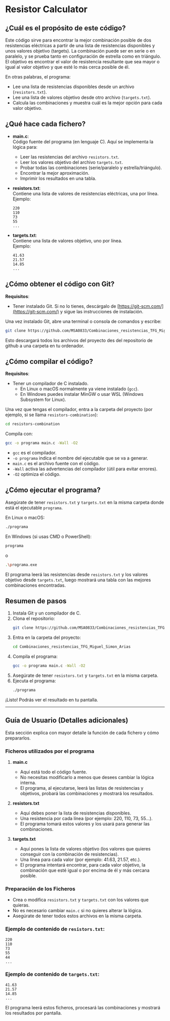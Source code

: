 # Resistor Calculator

## ¿Cuál es el propósito de este código?

Este código sirve para encontrar la mejor combinación posible de dos resistencias eléctricas a partir de una lista de resistencias disponibles y unos valores objetivo (targets). La combinación puede ser en serie o en paralelo, y se prueba tanto en configuración de estrella como en triángulo. El objetivo es encontrar el valor de resistencia resultante que sea mayor o igual al valor objetivo y que esté lo más cerca posible de él.

En otras palabras, el programa:
- Lee una lista de resistencias disponibles desde un archivo (`resistors.txt`).
- Lee una lista de valores objetivo desde otro archivo (`targets.txt`).
- Calcula las combinaciones y muestra cuál es la mejor opción para cada valor objetivo.

## ¿Qué hace cada fichero?

- **main.c**:  
  Código fuente del programa (en lenguaje C). Aquí se implementa la lógica para:
  - Leer las resistencias del archivo `resistors.txt`.
  - Leer los valores objetivo del archivo `targets.txt`.
  - Probar todas las combinaciones (serie/paralelo y estrella/triángulo).
  - Encontrar la mejor aproximación.
  - Imprimir los resultados en una tabla.

- **resistors.txt**:  
  Contiene una lista de valores de resistencias eléctricas, una por línea.  
  Ejemplo:
  ```
  220
  110
  73
  55
  ...
  ```

- **targets.txt**:  
  Contiene una lista de valores objetivo, uno por línea.  
  Ejemplo:
  ```
  41.63
  21.57
  14.85
  ...
  ```

## ¿Cómo obtener el código con Git?

**Requisitos**:  
- Tener instalado Git. Si no lo tienes, descárgalo de [https://git-scm.com/](https://git-scm.com/) y sigue las instrucciones de instalación.

Una vez instalado Git, abre una terminal o consola de comandos y escribe:

```bash
git clone https://github.com/MSA0833/Combinaciones_resistencias_TFG_Miguel_Simon_Arias.git
```

Esto descargará todos los archivos del proyecto des del repositorio de github a una carpeta en tu ordenador.

## ¿Cómo compilar el código?

**Requisitos**:  
- Tener un compilador de C instalado.
  - En Linux o macOS normalmente ya viene instalado (`gcc`).
  - En Windows puedes instalar MinGW o usar WSL (Windows Subsystem for Linux).

Una vez que tengas el compilador, entra a la carpeta del proyecto (por ejemplo, si se llama `resistors-combination`):

```bash
cd resistors-combination
```

Compila con:

```bash
gcc -o programa main.c -Wall -O2
```

- `gcc` es el compilador.
- `-o programa` indica el nombre del ejecutable que se va a generar.
- `main.c` es el archivo fuente con el código.
- `-Wall` activa las advertencias del compilador (útil para evitar errores).
- `-O2` optimiza el código.

## ¿Cómo ejecutar el programa?

Asegúrate de tener `resistors.txt` y `targets.txt` en la misma carpeta donde está el ejecutable `programa`.

En Linux o macOS:

```bash
./programa
```

En Windows (si usas CMD o PowerShell):

```bash
programa
```
o
```bash
.\programa.exe
```

El programa leerá las resistencias desde `resistors.txt` y los valores objetivo desde `targets.txt`, luego mostrará una tabla con las mejores combinaciones encontradas.

## Resumen de pasos

1. Instala Git y un compilador de C.
2. Clona el repositorio:
   ```bash
   git clone https://github.com/MSA0833/Combinaciones_resistencias_TFG_Miguel_Simon_Arias.git
   ```
3. Entra en la carpeta del proyecto:
   ```bash
   cd Combinaciones_resistencias_TFG_Miguel_Simon_Arias
   ```
4. Compila el programa:
   ```bash
   gcc -o programa main.c -Wall -O2
   ```
5. Asegúrate de tener `resistors.txt` y `targets.txt` en la misma carpeta.
6. Ejecuta el programa:
   ```bash
   ./programa
   ```

¡Listo! Podrás ver el resultado en tu pantalla.

---

## Guía de Usuario (Detalles adicionales)

Esta sección explica con mayor detalle la función de cada fichero y cómo prepararlos.

### Ficheros utilizados por el programa

1. **main.c**  
   - Aquí está todo el código fuente.
   - No necesitas modificarlo a menos que desees cambiar la lógica interna.
   - El programa, al ejecutarse, leerá las listas de resistencias y objetivos, probará las combinaciones y mostrará los resultados.

2. **resistors.txt**  
   - Aquí debes poner la lista de resistencias disponibles.
   - Una resistencia por cada línea (por ejemplo: 220, 110, 73, 55...).
   - El programa tomará estos valores y los usará para generar las combinaciones.

3. **targets.txt**  
   - Aquí pones la lista de valores objetivo (los valores que quieres conseguir con la combinación de resistencias).
   - Una línea para cada valor (por ejemplo: 41.63, 21.57, etc.).
   - El programa intentará encontrar, para cada valor objetivo, la combinación que esté igual o por encima de él y más cercana posible.

### Preparación de los Ficheros

- Crea o modifica `resistors.txt` y `targets.txt` con los valores que quieras.
- No es necesario cambiar `main.c` si no quieres alterar la lógica.
- Asegúrate de tener todos estos archivos en la misma carpeta.

### Ejemplo de contenido de `resistors.txt`:

```  
220
110
73
55
44
...
```

### Ejemplo de contenido de `targets.txt`:

```
41.63
21.57
14.85
...
```

El programa leerá estos ficheros, procesará las combinaciones y mostrará los resultados por pantalla.
